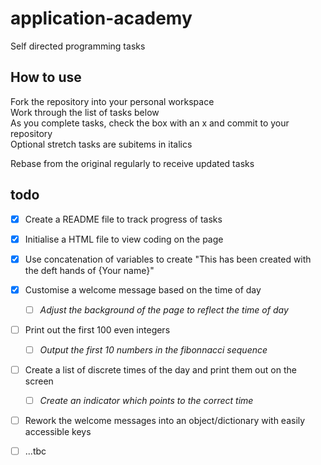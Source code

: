 # application-academy
Self directed programming tasks

## How to use
Fork the repository into your personal workspace  
Work through the list of tasks below  
As you complete tasks, check the box with an x and commit to your repository  
Optional stretch tasks are subitems in italics

Rebase from the original regularly to receive updated tasks

## todo
- [x] Create a README file to track progress of tasks 
- [x] Initialise a HTML file to view coding on the page
- [x] Use concatenation of variables to create "This has been created with the deft hands of {Your name}"
- [X] Customise a welcome message based on the time of day
  - [ ] _Adjust the background of the page to reflect the time of day_
- [ ] Print out the first 100 even integers
  - [ ] _Output the first 10 numbers in the fibonnacci sequence_
- [ ] Create a list of discrete times of the day and print them out on the screen
  - [ ] _Create an indicator which points to the correct time_
- [ ] Rework the welcome messages into an object/dictionary with easily accessible keys
- [ ] ...tbc

